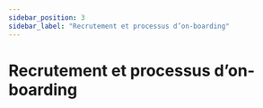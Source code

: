 ```yaml
---
sidebar_position: 3
sidebar_label: "Recrutement et processus d’on-boarding"
---
```


# Recrutement et processus d’on-boarding
